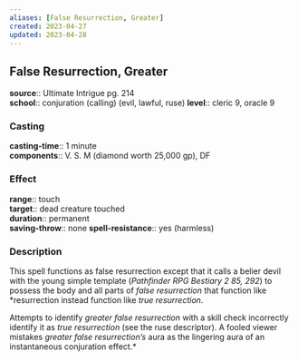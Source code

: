 ```yaml
---
aliases: [False Resurrection, Greater]
created: 2023-04-27
updated: 2023-04-28
---
```


## False Resurrection, Greater

**source**:: Ultimate Intrigue pg. 214  
**school**:: conjuration (calling) (evil, lawful, ruse)
**level**:: cleric 9, oracle 9

### Casting

**casting-time**:: 1 minute  
**components**:: V. S. M (diamond worth 25,000 gp), DF

### Effect

**range**:: touch  
**target**:: dead creature touched  
**duration**:: permanent  
**saving-throw**:: none
**spell-resistance**:: yes (harmless)

### Description

This spell functions as false resurrection except that it calls a belier devil with the young simple template (*Pathfinder RPG Bestiary 2 85, 292*) to possess the body and all parts of *false resurrection* that function like *resurrection instead function like *true resurrection*.  
  
Attempts to identify *greater false resurrection* with a skill check incorrectly identify it as *true resurrection* (see the ruse descriptor). A fooled viewer mistakes *greater false resurrection’s* aura as the lingering aura of an instantaneous conjuration effect.*
